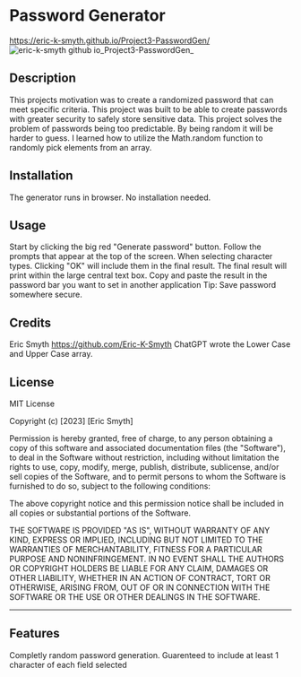 # Password Generator
https://eric-k-smyth.github.io/Project3-PasswordGen/
![eric-k-smyth github io_Project3-PasswordGen_](https://github.com/Eric-K-Smyth/Project3-PasswordGen/assets/130538145/d6111ccd-2d89-4be8-9f4e-7a815a45f47a)

## Description

This projects motivation was to create a randomized password that can meet specific criteria. 
This project was built to be able to create passwords with greater security to safely store sensitive data.
This project solves the problem of passwords being too predictable. By being random it will be harder to guess.
I learned how to utilize the Math.random function to randomly pick elements from an array.

## Installation

The generator runs in browser. No installation needed.

## Usage

Start by clicking the big red "Generate password" button.
Follow the prompts that appear at the top of the screen.
When selecting character types. Clicking "OK" will include them in the final result.
The final result will print within the large central text box. Copy and paste the result in the password bar you want to set in another application
Tip: Save password somewhere secure. 

## Credits

Eric Smyth https://github.com/Eric-K-Smyth
ChatGPT wrote the Lower Case and Upper Case array. 

## License

MIT License

Copyright (c) [2023] [Eric Smyth]

Permission is hereby granted, free of charge, to any person obtaining a copy
of this software and associated documentation files (the "Software"), to deal
in the Software without restriction, including without limitation the rights
to use, copy, modify, merge, publish, distribute, sublicense, and/or sell
copies of the Software, and to permit persons to whom the Software is
furnished to do so, subject to the following conditions:

The above copyright notice and this permission notice shall be included in all
copies or substantial portions of the Software.

THE SOFTWARE IS PROVIDED "AS IS", WITHOUT WARRANTY OF ANY KIND, EXPRESS OR
IMPLIED, INCLUDING BUT NOT LIMITED TO THE WARRANTIES OF MERCHANTABILITY,
FITNESS FOR A PARTICULAR PURPOSE AND NONINFRINGEMENT. IN NO EVENT SHALL THE
AUTHORS OR COPYRIGHT HOLDERS BE LIABLE FOR ANY CLAIM, DAMAGES OR OTHER
LIABILITY, WHETHER IN AN ACTION OF CONTRACT, TORT OR OTHERWISE, ARISING FROM,
OUT OF OR IN CONNECTION WITH THE SOFTWARE OR THE USE OR OTHER DEALINGS IN THE
SOFTWARE.

---



## Features

Completly random password generation.
Guarenteed to include at least 1 character of each field selected

